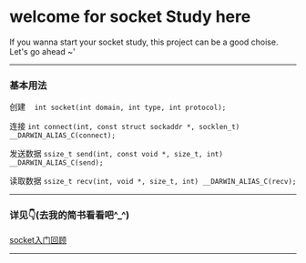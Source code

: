 # welcome for socket Study here 
If you wanna start your socket study, this project can be a good choise.
Let's go ahead ~'
****
### 基本用法
创建    `int socket(int domain, int type, int protocol);`

连接    `int connect(int, const struct sockaddr *, socklen_t) __DARWIN_ALIAS_C(connect);`

发送数据  `ssize_t send(int, const void *, size_t, int) __DARWIN_ALIAS_C(send);`

读取数据  `ssize_t recv(int, void *, size_t, int) __DARWIN_ALIAS_C(recv);`

****
### 详见👇(去我的简书看看吧^_^)
[socket入门回顾](http://www.jianshu.com/p/97dbb6c11361)
****

